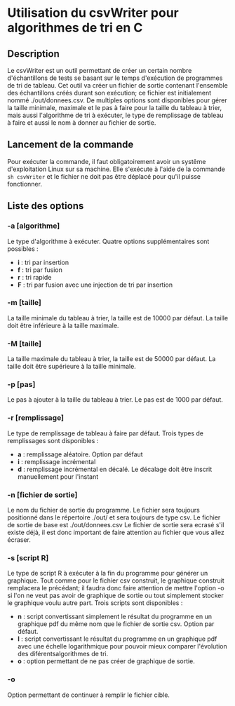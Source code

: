 # Utilisation du csvWriter pour algorithmes de tri en C
## Description
Le csvWriter est un outil permettant de créer un certain nombre d'échantillons de tests se basant sur le temps d'exécution de programmes de tri de tableau. Cet outil va créer un fichier de sortie contenant l'ensemble des échantillons créés durant son exécution; ce fichier est initialement nommé ./out/donnees.csv. De multiples options sont disponibles pour gérer la taille minimale, maximale et le pas à faire pour la taille du tableau à trier, mais aussi l'algorithme de tri à exécuter, le type de remplissage de tableau à faire et aussi le nom à donner au fichier de sortie.
## Lancement de la commande
Pour exécuter la commande, il faut obligatoirement avoir un systême d'exploitation Linux sur sa machine. Elle s'exécute à l'aide de la commande `sh csvWriter` et le fichier ne doit pas être déplacé pour qu'il puisse fonctionner.
## Liste des options
### -a [algorithme]
Le type d'algorithme à exécuter. Quatre options supplémentaires sont possibles :
- **i** : tri par insertion
- **f** : tri par fusion
- **r** : tri rapide
- **F** : tri par fusion avec une injection de tri par insertion
### -m [taille]
La taille minimale du tableau à trier, la taille est de 10000 par défaut. La taille doit être inférieure à la taille maximale.
### -M [taille]
La taille maximale du tableau à trier, la taille est de 50000 par défaut. La taille doit être supérieure à la taille minimale.
### -p [pas]
Le pas à ajouter à la taille du tableau à trier. Le pas est de 1000 par défaut.
### -r [remplissage]
Le type de remplissage de tableau à faire par défaut. Trois types de remplissages sont disponibles :
- **a** : remplissage aléatoire. Option par défaut
- **i** : remplissage incrémental
- **d** : remplissage incrémental en décalé. Le décalage doit être inscrit manuellement pour l'instant
### -n [fichier de sortie]
Le nom du fichier de sortie du programme. Le fichier sera toujours positionné dans le répertoire ./out/ et sera toujours de type csv. Le fichier de sortie de base est ./out/donnees.csv Le fichier de sortie sera ecrasé s'il existe déjà, il est donc important de faire attention au fichier que vous allez écraser.
### -s [script R]
Le type de script R à exécuter à la fin du programme pour générer un graphique. Tout comme pour le fichier csv construit, le graphique construit remplacera le précédant; il faudra donc faire attention de mettre l'option -o si l'on ne veut pas avoir de graphique de sortie ou tout simplement stocker le graphique voulu autre part. Trois scripts sont disponibles :
- **n** : script convertissant simplement le résultat du programme en un graphique pdf du même nom que le fichier de sortie csv. Option par défaut.
- **l** : script convertissant le résultat du programme en un graphique pdf avec une échelle logarithmique pour pouvoir mieux comparer l'évolution des diférentsalgorithmes de tri.
- **o** : option permettant de ne pas créer de graphique de sortie.
### -o
Option permettant de continuer à remplir le fichier cible.